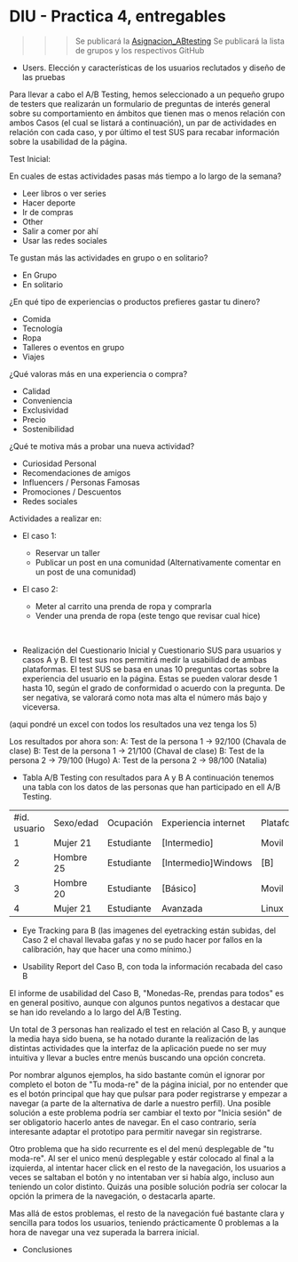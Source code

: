 # DIU - Practica 4, entregables

>>> Se publicará la [Asignacion_ABtesting](https://github.com/mgea/DIU/blob/master/P4/Asignacion_ABtesting.pdf)
>>> Se publicará la lista de grupos y los respectivos GitHub

- Users. Elección y características de los usuarios reclutados y diseño de las pruebas

Para llevar a cabo el A/B Testing, hemos seleccionado a un pequeño grupo de testers que realizarán un formulario de preguntas de interés general sobre su comportamiento en ámbitos que tienen mas o menos relación con ambos Casos (el cual se listará a continuación), un par de actividades en relación con cada caso, y por último el test SUS para recabar información sobre la usabilidad de la página.


Test Inicial:

En cuales de estas actividades pasas más tiempo a lo largo de la semana?
- Leer libros o ver series
- Hacer deporte
- Ir de compras
- Other
- Salir a comer por ahí
- Usar las redes sociales

Te gustan más las actividades en grupo o en solitario?
- En Grupo
- En solitario

¿En qué tipo de experiencias o productos prefieres gastar tu dinero?
- Comida
- Tecnología
- Ropa
- Talleres o eventos en grupo
- Viajes

¿Qué valoras más en una experiencia o compra?
- Calidad
- Conveniencia
- Exclusividad
- Precio
- Sostenibilidad


¿Qué te motiva más a probar una nueva actividad?
- Curiosidad Personal
- Recomendaciones de amigos
- Influencers / Personas Famosas
- Promociones / Descuentos
- Redes sociales


Actividades a realizar en:

- El caso 1:
  - Reservar un taller
  - Publicar un post en una comunidad (Alternativamente comentar en un post de una comunidad)
 
- El caso 2:
  - Meter al carrito una prenda de ropa y comprarla
  - Vender una prenda de ropa (este tengo que revisar cual hice)
 
<br>

- Realización del Cuestionario Inicial y Cuestionario SUS para usuarios y casos A y B.
El test sus nos permitirá medir la usabilidad de ambas plataformas. El test SUS se basa en unas 10 preguntas cortas sobre la experiencia del usuario en la página. Estas se pueden valorar desde 1 hasta 10, según el grado de conformidad o acuerdo con la pregunta. De ser negativa, se valorará como nota mas alta el número más bajo y viceversa.



(aqui pondré un excel con todos los resultados una vez tenga los 5)

Los resultados por ahora son:
A: Test de la persona 1 -> 92/100 (Chavala de clase)
B: Test de la persona 1 -> 21/100 (Chaval de clase)
B: Test de la persona 2 -> 79/100 (Hugo)
A: Test de la persona 2 -> 98/100 (Natalia)



- Tabla A/B Testing con resultados para A y B
A continuación tenemos una tabla con los datos de las personas que han participado en ell A/B Testing.
       
|   |   |   |   |   |   |   |   |
|---|---|---|---|---|---|---|---|
|#id. usuario|Sexo/edad|Ocupación|Experiencia internet|Plataforma|Perfil cubierto|TEST|SUS score|
|1|Mujer 21|Estudiante|[Intermedio]|Movil|[A]|
|2|Hombre 25|Estudiante|[Intermedio]Windows|[B]|
|3|Hombre 20|Estudiante|[Básico]|Movil|[B]|
|4|Mujer 21|Estudiante|Avanzada|Linux|[A]|



- Eye Tracking para B
(las imagenes del eyetracking están subidas, del Caso 2 el chaval llevaba gafas y no se pudo hacer por fallos en la calibración, hay que hacer una como mínimo.)

- Usability Report del Caso B, con toda la información recabada del caso B 

El informe de usabilidad del Caso B, "Monedas-Re, prendas para todos" es en general positivo, aunque con algunos puntos negativos a destacar que se han ido revelando a lo largo del A/B Testing.
  
Un total de 3 personas han realizado el test en relación al Caso B, y aunque la media haya sido buena, se ha notado durante la realización de las distintas actividades que la interfaz de la aplicación puede no ser muy intuitiva y llevar a bucles entre menús buscando una opción concreta.

Por nombrar algunos ejemplos, ha sido bastante común el ignorar por completo el boton de "Tu moda-re" de la página inicial, por no entender que es el botón principal que hay que pulsar para poder registrarse y empezar a navegar (a parte de la alternativa de darle a nuestro perfil). Una posible solución a este problema podría ser cambiar el texto por "Inicia sesión" de ser obligatorio hacerlo antes de navegar. En el caso contrario, sería interesante adaptar el prototipo para permitir navegar sin registrarse.

Otro problema que ha sido recurrente es el del menú desplegable de "tu moda-re". Al ser el unico menú desplegable y estár colocado al final a la izquierda, al intentar hacer click en el resto de la navegación, los usuarios a veces se saltaban el botón y no intentaban ver si había algo, incluso aun teniendo un color distinto. Quizás una posible solución podría ser colocar la opción la primera de la navegación, o destacarla aparte.

Mas allá de estos problemas, el resto de la navegación fué bastante clara y sencilla para todos los usuarios, teniendo prácticamente 0 problemas a la hora de navegar una vez superada la barrera inicial.


- Conclusiones


